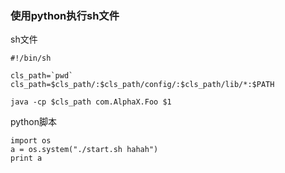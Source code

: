 ### 使用python执行sh文件

sh文件

```
#!/bin/sh

cls_path=`pwd`
cls_path=$cls_path/:$cls_path/config/:$cls_path/lib/*:$PATH

java -cp $cls_path com.AlphaX.Foo $1
```

python脚本

```
import os
a = os.system("./start.sh hahah")
print a
```

